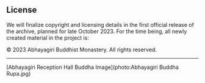## License
We will finalize copyright and licensing details in the first official release of the archive, planned for late October 2023. For the time being, all newly created material in the project is:

© 2023 Abhayagiri Buddhist Monastery. All rights reserved.

-----
[Abhayagiri Reception Hall Buddha Image](photo:Abhayagiri Buddha Rupa.jpg)
